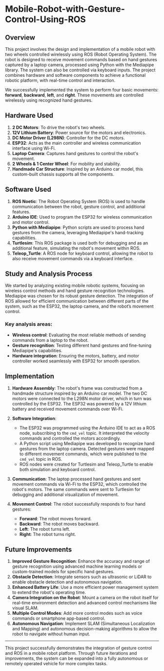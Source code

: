 # Mobile-Robot-with-Gesture-Control-Using-ROS

## Overview
This project involves the design and implementation of a mobile robot with two wheels controlled wirelessly using ROS (Robot Operating System). The robot is designed to receive movement commands based on hand gestures captured by a laptop camera, processed using Python with the Mediapipe library. The system can also be controlled via keyboard inputs. The project combines hardware and software components to achieve a functional robotic platform, with real-time control and interaction.

We successfully implemented the system to perform four basic movements: **forward**, **backward**, **left**, and **right**. These movements are controlled wirelessly using recognized hand gestures.

## Hardware Used
1. **2 DC Motors**: To drive the robot's two wheels.
2. **12V Lithium Battery**: Power source for the motors and electronics.
3. **DC Motor Driver (L298N)**: Controller for the DC motors.
4. **ESP32**: Acts as the main controller and wireless communication interface using Wi-Fi.
5. **Laptop Camera**: Captures hand gestures to control the robot's movement.
6. **2 Wheels & 1 Center Wheel**: For mobility and stability.
7. **Handmade Car Structure**: Inspired by an Arduino car model, this custom-built chassis supports all the components.

## Software Used
1. **ROS Noetic**: The Robot Operating System (ROS) is used to handle communication between the robot, gesture control, and additional features.
2. **Arduino IDE**: Used to program the ESP32 for wireless communication and motor control.
3. **Python with Mediapipe**: Python scripts are used to process hand gestures from the camera, leveraging Mediapipe's hand-tracking capabilities.
4. **Turtlesim**: This ROS package is used both for debugging and as an additional feature, simulating the robot's movement within ROS.
5. **Teleop_Turtle**: A ROS node for keyboard control, allowing the robot to also receive movement commands via a keyboard interface.

## Study and Analysis Process
We started by analyzing existing mobile robotic systems, focusing on wireless control methods and hand gesture recognition technologies. Mediapipe was chosen for its robust gesture detection. The integration of ROS allowed for efficient communication between different parts of the system, such as the ESP32, the laptop camera, and the robot’s movement control. 

### Key analysis areas:
- **Wireless control**: Evaluating the most reliable methods of sending commands from a laptop to the robot.
- **Gesture recognition**: Testing different hand gestures and fine-tuning Mediapipe's capabilities.
- **Hardware integration**: Ensuring the motors, battery, and motor controller worked seamlessly with ESP32 for smooth operation.

## Implementation
1. **Hardware Assembly**: The robot's frame was constructed from a handmade structure inspired by an Arduino car model. The two DC motors were connected to the L298N motor driver, which in turn was controlled by the ESP32. The ESP32 was powered by a 12V lithium battery and received movement commands over Wi-Fi.
   
2. **Software Integration**: 
   - The ESP32 was programmed using the Arduino IDE to act as a ROS node, subscribing to the `cmd_vel` topic. It interpreted the velocity commands and controlled the motors accordingly.
   - A Python script using Mediapipe was developed to recognize hand gestures from the laptop camera. Detected gestures were mapped to different movement commands, which were published to the `cmd_vel` topic in ROS.
   - ROS nodes were created for Turtlesim and Teleop_Turtle to enable both simulation and keyboard control.

3. **Communication**: The laptop processed hand gestures and sent movement commands via Wi-Fi to the ESP32, which controlled the robot's motors. The same commands were sent to Turtlesim for debugging and additional visualization of movement.

4. **Movement Control**: The robot successfully responds to four hand gestures:
   - **Forward**: The robot moves forward.
   - **Backward**: The robot moves backward.
   - **Left**: The robot turns left.
   - **Right**: The robot turns right.

## Future Improvements
1. **Improved Gesture Recognition**: Enhance the accuracy and range of gesture recognition using advanced machine learning models or custom-trained models for specific hand gestures.
2. **Obstacle Detection**: Integrate sensors such as ultrasonic or LiDAR to enable obstacle detection and autonomous navigation.
3. **Enhanced Battery Life**: Use a more efficient power management system to extend the robot's operating time.
4. **Camera Integration on the Robot**: Mount a camera on the robot itself for real-time environment detection and advanced control mechanisms like visual SLAM.
5. **Multiple Control Modes**: Add more control modes such as voice commands or smartphone app-based control.
6. **Autonomous Navigation**: Implement SLAM (Simultaneous Localization and Mapping) and autonomous decision-making algorithms to allow the robot to navigate without human input.

---

This project successfully demonstrates the integration of gesture control and ROS in a mobile robot platform. Through future iterations and improvements, the system can be expanded into a fully autonomous or remotely operated vehicle for more complex tasks.

